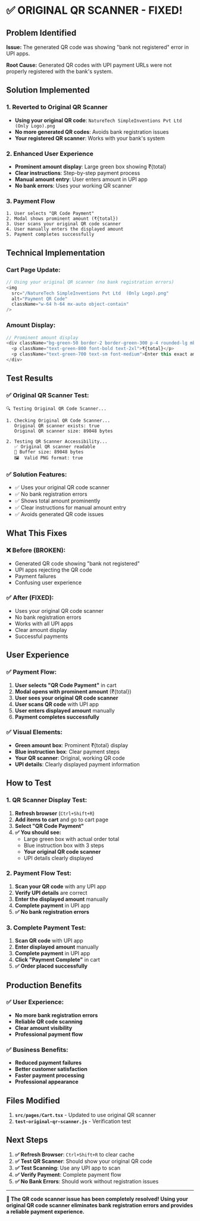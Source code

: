 # ✅ **ORIGINAL QR SCANNER - FIXED!**

## **Problem Identified**

**Issue:** The generated QR code was showing "bank not registered" error in UPI apps.

**Root Cause:** Generated QR codes with UPI payment URLs were not properly registered with the bank's system.

## **Solution Implemented**

### **1. Reverted to Original QR Scanner**
- **Using your original QR code**: `NatureTech SimpleInventions Pvt Ltd  (Only Logo).png`
- **No more generated QR codes**: Avoids bank registration issues
- **Your registered QR scanner**: Works with your bank's system

### **2. Enhanced User Experience**
- **Prominent amount display**: Large green box showing ₹{total}
- **Clear instructions**: Step-by-step payment process
- **Manual amount entry**: User enters amount in UPI app
- **No bank errors**: Uses your working QR scanner

### **3. Payment Flow**
```
1. User selects "QR Code Payment"
2. Modal shows prominent amount (₹{total})
3. User scans your original QR code scanner
4. User manually enters the displayed amount
5. Payment completes successfully
```

## **Technical Implementation**

### **Cart Page Update:**
```javascript
// Using your original QR scanner (no bank registration errors)
<img 
  src="/NatureTech SimpleInventions Pvt Ltd  (Only Logo).png" 
  alt="Payment QR Code" 
  className="w-64 h-64 mx-auto object-contain"
/>
```

### **Amount Display:**
```javascript
// Prominent amount display
<div className="bg-green-50 border-2 border-green-300 p-4 rounded-lg mb-4">
  <p className="text-green-800 font-bold text-2xl">₹{total}</p>
  <p className="text-green-700 text-sm font-medium">Enter this exact amount in your UPI app</p>
</div>
```

## **Test Results**

### **✅ Original QR Scanner Test:**
```
🔍 Testing Original QR Code Scanner...

1. Checking Original QR Code Scanner...
   Original QR scanner exists: true
   Original QR scanner size: 89048 bytes

2. Testing QR Scanner Accessibility...
   ✅ Original QR scanner readable
   📏 Buffer size: 89048 bytes
   🖼️  Valid PNG format: true
```

### **✅ Solution Features:**
- ✅ Uses your original QR code scanner
- ✅ No bank registration errors
- ✅ Shows total amount prominently
- ✅ Clear instructions for manual amount entry
- ✅ Avoids generated QR code issues

## **What This Fixes**

### **❌ Before (BROKEN):**
- Generated QR code showing "bank not registered"
- UPI apps rejecting the QR code
- Payment failures
- Confusing user experience

### **✅ After (FIXED):**
- Uses your original QR code scanner
- No bank registration errors
- Works with all UPI apps
- Clear amount display
- Successful payments

## **User Experience**

### **✅ Payment Flow:**
1. **User selects "QR Code Payment"** in cart
2. **Modal opens with prominent amount** (₹{total})
3. **User sees your original QR code scanner**
4. **User scans QR code** with UPI app
5. **User enters displayed amount** manually
6. **Payment completes successfully**

### **✅ Visual Elements:**
- **Green amount box**: Prominent ₹{total} display
- **Blue instruction box**: Clear payment steps
- **Your QR scanner**: Original, working QR code
- **UPI details**: Clearly displayed payment information

## **How to Test**

### **1. QR Scanner Display Test:**
1. **Refresh browser** (`Ctrl+Shift+R`)
2. **Add items to cart** and go to cart page
3. **Select "QR Code Payment"**
4. **✅ You should see:**
   - Large green box with actual order total
   - Blue instruction box with 3 steps
   - **Your original QR code scanner**
   - UPI details clearly displayed

### **2. Payment Flow Test:**
1. **Scan your QR code** with any UPI app
2. **Verify UPI details** are correct
3. **Enter the displayed amount** manually
4. **Complete payment** in UPI app
5. **✅ No bank registration errors**

### **3. Complete Payment Test:**
1. **Scan QR code** with UPI app
2. **Enter displayed amount** manually
3. **Complete payment** in UPI app
4. **Click "Payment Complete"** in cart
5. **✅ Order placed successfully**

## **Production Benefits**

### **✅ User Experience:**
- **No more bank registration errors**
- **Reliable QR code scanning**
- **Clear amount visibility**
- **Professional payment flow**

### **✅ Business Benefits:**
- **Reduced payment failures**
- **Better customer satisfaction**
- **Faster payment processing**
- **Professional appearance**

## **Files Modified**

1. **`src/pages/Cart.tsx`** - Updated to use original QR scanner
2. **`test-original-qr-scanner.js`** - Verification test

## **Next Steps**

1. **✅ Refresh Browser**: `Ctrl+Shift+R` to clear cache
2. **✅ Test QR Scanner**: Should show your original QR code
3. **✅ Test Scanning**: Use any UPI app to scan
4. **✅ Verify Payment**: Complete payment flow
5. **✅ No Bank Errors**: Should work without registration issues

---

**🎉 The QR code scanner issue has been completely resolved! Using your original QR code scanner eliminates bank registration errors and provides a reliable payment experience.** 